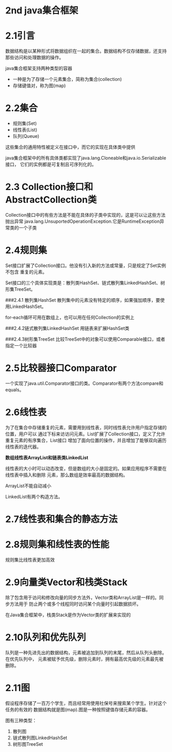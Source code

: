 # 2nd java集合框架
2.1引言
===
数据结构是以某种形式将数据组织在一起的集合。数据结构不仅存储数据，还支持
那些访问和处理数据的操作。

java集合框架支持两种类型的容器
- 一种是为了存储一个元素集合，简称为集合(collection)
- 存储键值对，称为图(map)

2.2集合
===
- 规则集(Set)
- 线性表(List)
- 队列(Queue)

这些集合的通用特性被定义在接口中，而它的实现在具体类中提供

java集合框架中的所有具体类都实现了java.lang.Cloneable和java.io.Serializable接口，
它们的实例都是可复制且可序列化的。

2.3 Collection接口和AbstractCollection类
===
Collection接口中的有些方法是不能在具体的子类中实现的，这是可以让这些方法抛出异常
java.lang.UnsuportedOperationException.它是RuntimeException异常类的一个子类


2.4规则集
===
Set接口扩展了Collection接口。他没有引入新的方法或常量，只是规定了Set实例不包含
重复的元素。

Set接口的三个具体实现类是：散列类HashSet、链式散列集LinkedHashSet、树形集TreeSet。

###2.4.1 散列集HashSet
散列集中的元素没有特定的顺序，如果强加顺序，要使用LinkedHashSet。

for-each循环可用在数组上，也可以用在任何Collection的实例上

###2.4.2链式散列集LinkedHashSet
用链表来扩展HashSet类

###2.4.3树形集TreeSet
比较TreeSet中的对象可以使用Comparable接口，或者指定一个比较器

2.5比较器接口Comparator
===
一个实现了java.util.Comparator接口的类。Comparator有两个方法compare和equals。

2.6线性表
===
为了在集合中存储重复的元素，需要用到线性表，同时线性表允许用户指定存储的位置，用户可以
通过下标来访访问元素。List扩展了Collection接口，定义了允许重复元素的有序集合，List接口
增加了面向位置的操作，并且增加了能够双向遍历线性表的迭代器。

**数组线性表ArrayList和链表类LinkedList**

线性表的大小时可以动态改变，但是数组的大小是固定的。如果应用程序不需要在线性表中插入和删除
元素，那么数组是效率最高的数据结构。

ArrayList不能自动减小

LinkedList有两个构造方法。

2.7线性表和集合的静态方法
===

2.8规则集和线性表的性能
===
规则集比线性表更加高效

2.9向量类Vector和栈类Stack
===
除了包含用于访问和修改向量的同步方法外，Vector类和ArrayList是一样的。同步方法用于
防止两个或多个线程同时访问某个向量时引起数据损坏。

在Java集合框架中，栈类Stack是作为Vector类的扩展来实现的

2.10队列和优先队列
===
队列是一种先进先出的数据结构，元素被追加到队列的末尾，然后从队列头删除。在优先队列中，
元素被赋予优先级，删除元素时，拥有最高优先级的元素最先被删除。

2.11图
===
假设程序存储了一百万个学生，而且经常用使用社保号来搜索某个学生。针对这个任务的有效的
数据结构就是图(map).图是一种按照键值存储元素的容器。

图有三种类型：
1. 散列图
2. 链式散列图LinkedHashSet
3. 树形图TreeSet
